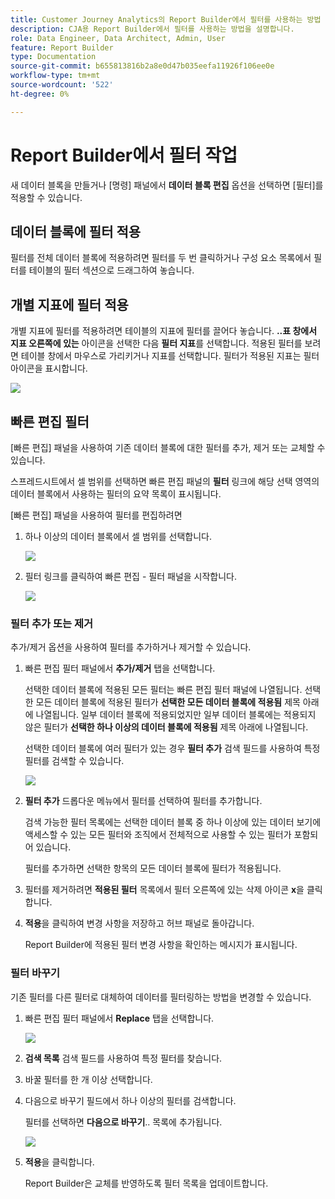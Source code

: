 ```yaml
---
title: Customer Journey Analytics의 Report Builder에서 필터를 사용하는 방법
description: CJA용 Report Builder에서 필터를 사용하는 방법을 설명합니다.
role: Data Engineer, Data Architect, Admin, User
feature: Report Builder
type: Documentation
source-git-commit: b655813816b2a8e0d47b035eefa11926f106ee0e
workflow-type: tm+mt
source-wordcount: '522'
ht-degree: 0%

---
```



# Report Builder에서 필터 작업

새 데이터 블록을 만들거나 [명령] 패널에서 **데이터 블록 편집** 옵션을 선택하면 [필터]를 적용할 수 있습니다.

## 데이터 블록에 필터 적용

필터를 전체 데이터 블록에 적용하려면 필터를 두 번 클릭하거나 구성 요소 목록에서 필터를 테이블의 필터 섹션으로 드래그하여 놓습니다.

## 개별 지표에 필터 적용

개별 지표에 필터를 적용하려면 테이블의 지표에 필터를 끌어다 놓습니다. **..표 창에서 지표 오른쪽에 있는** 아이콘을 선택한 다음 **필터 지표**&#x200B;를 선택합니다. 적용된 필터를 보려면 테이블 창에서 마우스로 가리키거나 지표를 선택합니다. 필터가 적용된 지표는 필터 아이콘을 표시합니다.

<!-- ![](./assets/image24.png) -->

![](./assets/filter_by.png)

## 빠른 편집 필터

[빠른 편집] 패널을 사용하여 기존 데이터 블록에 대한 필터를 추가, 제거 또는 교체할 수 있습니다.

스프레드시트에서 셀 범위를 선택하면 빠른 편집 패널의 **필터** 링크에 해당 선택 영역의 데이터 블록에서 사용하는 필터의 요약 목록이 표시됩니다.

[빠른 편집] 패널을 사용하여 필터를 편집하려면

1. 하나 이상의 데이터 블록에서 셀 범위를 선택합니다.

   ![](./assets/select_multiple_dbs.png)

1. 필터 링크를 클릭하여 빠른 편집 - 필터 패널을 시작합니다.

   ![](./assets/quick_edit_filters.png)

### 필터 추가 또는 제거

추가/제거 옵션을 사용하여 필터를 추가하거나 제거할 수 있습니다.

1. 빠른 편집 필터 패널에서 **추가/제거** 탭을 선택합니다.

   선택한 데이터 블록에 적용된 모든 필터는 빠른 편집 필터 패널에 나열됩니다. 선택한 모든 데이터 블록에 적용된 필터가 **선택한 모든 데이터 블록에 적용됨** 제목 아래에 나열됩니다. 일부 데이터 블록에 적용되었지만 일부 데이터 블록에는 적용되지 않은 필터가 **선택한 하나 이상의 데이터 블록에 적용됨** 제목 아래에 나열됩니다.

   선택한 데이터 블록에 여러 필터가 있는 경우 **필터 추가** 검색 필드를 사용하여 특정 필터를 검색할 수 있습니다.

   ![](./assets/add_filter.png)

1. **필터 추가** 드롭다운 메뉴에서 필터를 선택하여 필터를 추가합니다.

   검색 가능한 필터 목록에는 선택한 데이터 블록 중 하나 이상에 있는 데이터 보기에 액세스할 수 있는 모든 필터와 조직에서 전체적으로 사용할 수 있는 필터가 포함되어 있습니다.

   필터를 추가하면 선택한 항목의 모든 데이터 블록에 필터가 적용됩니다.

1. 필터를 제거하려면 **적용된 필터** 목록에서 필터 오른쪽에 있는 삭제 아이콘 **x**&#x200B;을 클릭합니다.

1. **적용**&#x200B;을 클릭하여 변경 사항을 저장하고 허브 패널로 돌아갑니다.

   Report Builder에 적용된 필터 변경 사항을 확인하는 메시지가 표시됩니다.

### 필터 바꾸기

기존 필터를 다른 필터로 대체하여 데이터를 필터링하는 방법을 변경할 수 있습니다.

1. 빠른 편집 필터 패널에서 **Replace** 탭을 선택합니다.

   ![](./assets/replace_filter.png)

1. **검색 목록** 검색 필드를 사용하여 특정 필터를 찾습니다.

1. 바꿀 필터를 한 개 이상 선택합니다.

1. 다음으로 바꾸기 필드에서 하나 이상의 필터를 검색합니다.

   필터를 선택하면 **다음으로 바꾸기**.. 목록에 추가됩니다.

   ![](./assets/replace_screen_new.png)

1. **적용**&#x200B;을 클릭합니다.

   Report Builder은 교체를 반영하도록 필터 목록을 업데이트합니다.
